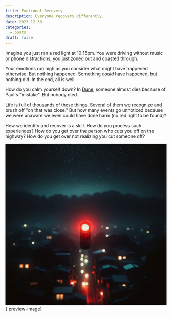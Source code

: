 ```yaml
---
title: Emotional Recovery
description: Everyone recovers differently.
date: 2023-12-30
categories:
  - posts
draft: false
---
```

Imagine you just ran a red light at 10:15pm. You were driving without music or phone distractions, you just zoned out and coasted through. 

Your emotions run high as you consider what might have happened otherwise. But nothing happened. Something *could* have happened, but nothing did. In the end, all is well. 

How do you calm yourself down? In [Dune](../book-review/dune.md), someone almost dies because of Paul's "mistake". But nobody died. 

Life is full of thousands of these things. Several of them we recognize and brush off "oh that was close." But how many events go unnoticed because we were unaware we even could have done harm (no red light to be found)?

How we identify and recover is a skill. How do you process such experiences? How do you get over the person who cuts you off on the highway? How do you get over not realizing you cut someone off?

![The red lights of life ](../img/dalle-red-light-night.png){.preview-image}

